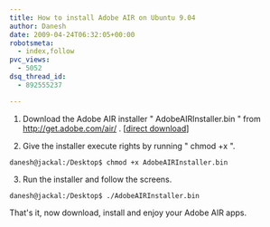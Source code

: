 ```yaml
---
title: How to install Adobe AIR on Ubuntu 9.04
author: Danesh
date: 2009-04-24T06:32:05+00:00
robotsmeta:
  - index,follow
pvc_views:
  - 5052
dsq_thread_id:
  - 892555237

---
```

1. Download the Adobe AIR installer " AdobeAIRInstaller.bin " from <http://get.adobe.com/air/> . [[direct download][1]]

2. Give the installer execute rights by running " chmod +x ".

`danesh@jackal:/Desktop$ chmod +x AdobeAIRInstaller.bin`

3. Run the installer and follow the screens.

`danesh@jackal:/Desktop$ ./AdobeAIRInstaller.bin`

That's it, now download, install and enjoy your Adobe AIR apps.

 [1]: http://airdownload.adobe.com/air/lin/download/latest/AdobeAIRInstaller.bin
